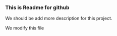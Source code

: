 ### This is Readme for github
We should be add more description for this project.

We modify this file
